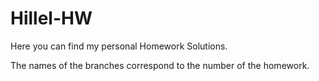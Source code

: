 # Hillel-HW

Here you can find my personal Homework Solutions.

The names of the branches correspond to the number of the homework.


